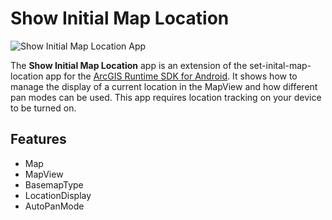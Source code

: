 # Show Initial Map Location

![Show Initial Map Location App](show_maplocation.png)

The **Show Initial Map Location** app is an extension of the set-inital-map-location app for the [ArcGIS Runtime SDK for Android](https://developers.arcgis.com/en/android/).
It shows how to manage the display of a current location in the MapView and how different pan modes can be used.  This app requires location tracking on your device to be turned on.
## Features
* Map
* MapView
* BasemapType
* LocationDisplay
* AutoPanMode
